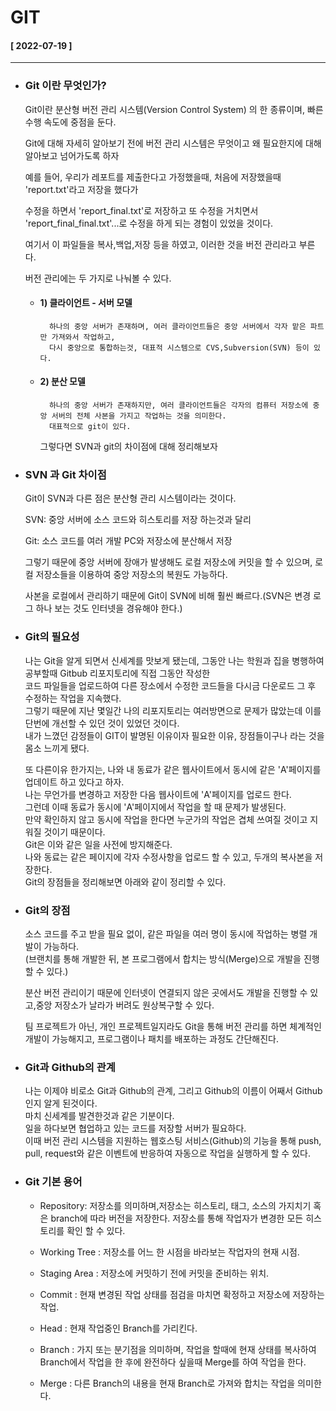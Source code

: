 # GIT  
  
  #### [ 2022-07-19 ]  
      
-----------------------------------------------------------------------------------------------------------------------------------------------------  
  
 * ### Git 이란 무엇인가?  
    
    Git이란 분산형 버전 관리 시스템(Version Control System) 의 한 종류이며, 빠른 수행 속도에 중점을 둔다.  

    Git에 대해 자세히 알아보기 전에 버전 관리 시스템은 무엇이고 왜 필요한지에 대해 알아보고 넘어가도록 하자  

    예를 들어, 우리가 레포트를 제출한다고 가정했을때, 처음에 저장했을때 'report.txt'라고 저장을 했다가  

    수정을 하면서 'report_final.txt'로 저장하고 또 수정을 거치면서 'report_final_final.txt'...로 수정을 하게 되는 경험이 있었을 것이다.  

    여기서 이 파일들을 복사,백업,저장 등을 하였고, 이러한 것을 버전 관리라고 부른다.  
      
    버전 관리에는 두 가지로 나눠볼 수 있다.

    * #### 1) 클라이언트 - 서버 모델  
  
            하나의 중앙 서버가 존재하며, 여러 클라이언트들은 중앙 서버에서 각자 맡은 파트만 가져와서 작업하고,   
            다시 중앙으로 통합하는것, 대표적 시스템으로 CVS,Subversion(SVN) 등이 있다.  
              
    * #### 2) 분산 모델  
  
            하나의 중앙 서버가 존재하지만, 여러 클라이언트들은 각자의 컴퓨터 저장소에 중앙 서버의 전체 사본을 가지고 작업하는 것을 의미한다.  
            대표적으로 git이 있다.   
            
      그렇다면 SVN과 git의 차이점에 대해 정리해보자
  
 * ### SVN 과 Git 차이점  
   
    Git이 SVN과 다른 점은 분산형 관리 시스템이라는 것이다.

    SVN: 중앙 서버에 소스 코드와 히스토리를 저장 하는것과 달리  
      
    Git: 소스 코드를 여러 개발 PC와 저장소에 분산해서 저장  
        
    그렇기 때문에 중앙 서버에 장애가 발생해도 로컬 저장소에 커밋을 할 수 있으며, 로컬 저장소들을 이용하여 중앙 저장소의 복원도 가능하다.  

    사본을 로컬에서 관리하기 때문에 Git이 SVN에 비해 훨씬 빠르다.(SVN은 변경 로그 하나 보는 것도 인터넷을 경유해야 한다.)  
      
 * ### Git의 필요성  
   
    나는 Git을 알게 되면서 신세계를 맛보게 됐는데, 그동안 나는 학원과 집을 병행하여 공부할때 Gitbub 리포지토리에 직접 그동안 작성한  
    코드 파일들을 업로드하여 다른 장소에서 수정한 코드들을 다시금 다운로드 그 후 수정하는 작업을 지속했다.  
    그렇기 때문에 지난 몇일간 나의 리포지토리는 여러방면으로 문제가 많았는데 이를 단번에 개선할 수 있던 것이 있었던 것이다.  
    내가 느꼈던 감정들이 GIT이 발명된 이유이자 필요한 이유, 장점들이구나 라는 것을 몸소 느끼게 됐다.  
       
    또 다른이유 한가지는, 나와 내 동료가 같은 웹사이트에서 동시에 같은 'A'페이지를 업데이트 하고 있다고 하자.    
    나는 무언가를 변경하고 저장한 다음 웹사이트에 'A'페이지를 업로드 한다.    
    그런데 이때 동료가 동시에 'A'페이지에서 작업을 할 때 문제가 발생된다.    
    만약 확인하지 않고 동시에 작업을 한다면 누군가의 작업은 겹체 쓰여질 것이고 지워질 것이기 때문이다.    
    Git은 이와 같은 일을 사전에 방지해준다.    
    나와 동료는 같은 페이지에 각자 수정사항을 업로드 할 수 있고, 두개의 복사본을 저장한다.    
    Git의 장점들을 정리해보면 아래와 같이 정리할 수 있다.    
     
 * ### Git의 장점  
   
   소스 코드를 주고 받을 필요 없이, 같은 파일을 여러 명이 동시에 작업하는 병렬 개발이 가능하다.  
   (브랜치를 통해 개발한 뒤, 본 프로그램에서 합치는 방식(Merge)으로 개발을 진행할 수 있다.)  

   분산 버전 관리이기 때문에 인터넷이 연결되지 않은 곳에서도 개발을 진행할 수 있고,중앙 저장소가 날라가 버려도 원상복구할 수 있다.  

   팀 프로젝트가 아닌, 개인 프로젝트일지라도 Git을 통해 버전 관리를 하면 체계적인 개발이 가능해지고, 프로그램이나 패치를 배포하는 과정도 간단해진다.  
     
 * ### Git과 Github의 관계  
   
   나는 이제야 비로소 Git과 Github의 관계, 그리고 Github의 이름이 어째서 Github인지 알게 된것이다.  
   마치 신세계를 발견한것과 같은 기분이다.  
   일을 하다보면 협업하고 있는 코드를 저장할 서버가 필요하다.  
   이때 버전 관리 시스템을 지원하는 웹호스팅 서비스(Github)의 기능을 통해 push, pull, request와 같은 이벤트에 반응하여 자동으로 작업을 실행하게 할 수 있다.  
     
 * ### Git 기본 용어  
   
   * Repository: 저장소를 의미하며,저장소는 히스토리, 태그, 소스의 가지치기 혹은 branch에 따라 버전을 저장한다. 저장소를 통해 작업자가 변경한 모든 히스토리를 확인 할 수 있다.
    
   * Working Tree : 저장소를 어느 한 시점을 바라보는 작업자의 현재 시점.

   * Staging Area : 저장소에 커밋하기 전에 커밋을 준비하는 위치.

   * Commit : 현재 변경된 작업 상태를 점검을 마치면 확정하고 저장소에 저장하는 작업.

   * Head : 현재 작업중인 Branch를 가리킨다.

   * Branch : 가지 또는 분기점을 의미하며, 작업을 할때에 현재 상태를 복사하여 Branch에서 작업을 한 후에 완전하다 싶을때 Merge를 하여 작업을 한다.

   * Merge : 다른 Branch의 내용을 현재 Branch로 가져와 합치는 작업을 의미한다.
      
    
      
